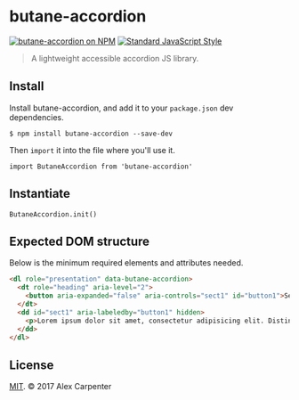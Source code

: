 # butane-accordion

[![butane-accordion on NPM](https://img.shields.io/npm/v/butane-accordion.svg?style=flat-square)](https://www.npmjs.com/package/butane-accordion) [![Standard JavaScript Style](https://img.shields.io/badge/code_style-standard-brightgreen.svg?style=flat-square)](http://standardjs.com/)

> A lightweight accessible accordion JS library.

## Install

Install butane-accordion, and add it to your `package.json` dev dependencies.

```
$ npm install butane-accordion --save-dev
```

Then `import` it into the file where you'll use it.

```es6
import ButaneAccordion from 'butane-accordion'
```

## Instantiate

```es6
ButaneAccordion.init()
```

## Expected DOM structure

Below is the minimum required elements and attributes needed.

```html
<dl role="presentation" data-butane-accordion>
  <dt role="heading" aria-level="2">
    <button aria-expanded="false" aria-controls="sect1" id="button1">Section 1</button>
  </dt>
  <dd id="sect1" aria-labeledby="button1" hidden>
    <p>Lorem ipsum dolor sit amet, consectetur adipisicing elit. Distinctio sunt unde dignissimos fuga voluptatum molestias qui aut, temporibus beatae officia! Voluptate aspernatur dignissimos maxime qui temporibus minus beatae magni autem.</p>
  </dd>
</dl>
```

## License

[MIT](https://opensource.org/licenses/MIT). © 2017 Alex Carpenter
